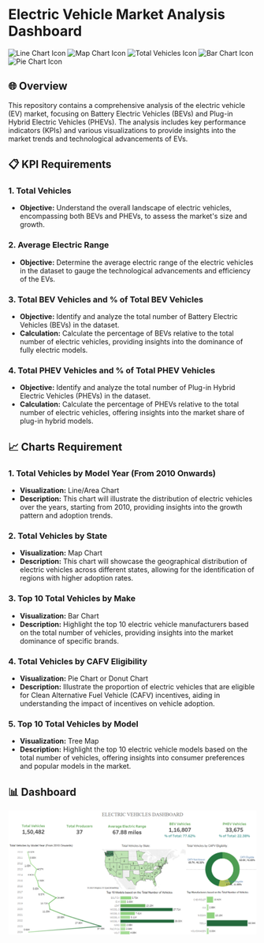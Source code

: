 # Electric Vehicle Market Analysis Dashboard

![Line Chart Icon](https://img.icons8.com/fluency/48/000000/line-chart.png)
![Map Chart Icon](https://img.icons8.com/color/48/000000/map.png)
![Total Vehicles Icon](https://img.icons8.com/color/48/000000/car.png)
![Bar Chart Icon](https://img.icons8.com/fluency/48/000000/bar-chart.png)
![Pie Chart Icon](https://img.icons8.com/fluency/48/000000/pie-chart.png)

## 🌐 Overview

This repository contains a comprehensive analysis of the electric vehicle (EV) market, focusing on Battery Electric Vehicles (BEVs) and Plug-in Hybrid Electric Vehicles (PHEVs). The analysis includes key performance indicators (KPIs) and various visualizations to provide insights into the market trends and technological advancements of EVs.

## 📋 KPI Requirements

### 1. Total Vehicles
- **Objective:** Understand the overall landscape of electric vehicles, encompassing both BEVs and PHEVs, to assess the market's size and growth.

### 2. Average Electric Range
- **Objective:** Determine the average electric range of the electric vehicles in the dataset to gauge the technological advancements and efficiency of the EVs.

### 3. Total BEV Vehicles and % of Total BEV Vehicles
- **Objective:** Identify and analyze the total number of Battery Electric Vehicles (BEVs) in the dataset.
- **Calculation:** Calculate the percentage of BEVs relative to the total number of electric vehicles, providing insights into the dominance of fully electric models.

### 4. Total PHEV Vehicles and % of Total PHEV Vehicles
- **Objective:** Identify and analyze the total number of Plug-in Hybrid Electric Vehicles (PHEVs) in the dataset.
- **Calculation:** Calculate the percentage of PHEVs relative to the total number of electric vehicles, offering insights into the market share of plug-in hybrid models.

## 📈 Charts Requirement

### 1. Total Vehicles by Model Year (From 2010 Onwards)
- **Visualization:** Line/Area Chart
- **Description:** This chart will illustrate the distribution of electric vehicles over the years, starting from 2010, providing insights into the growth pattern and adoption trends.


### 2. Total Vehicles by State
- **Visualization:** Map Chart
- **Description:** This chart will showcase the geographical distribution of electric vehicles across different states, allowing for the identification of regions with higher adoption rates.

### 3. Top 10 Total Vehicles by Make
- **Visualization:** Bar Chart
- **Description:** Highlight the top 10 electric vehicle manufacturers based on the total number of vehicles, providing insights into the market dominance of specific brands.

### 4. Total Vehicles by CAFV Eligibility
- **Visualization:** Pie Chart or Donut Chart
- **Description:** Illustrate the proportion of electric vehicles that are eligible for Clean Alternative Fuel Vehicle (CAFV) incentives, aiding in understanding the impact of incentives on vehicle adoption.

### 5. Top 10 Total Vehicles by Model
- **Visualization:** Tree Map
- **Description:** Highlight the top 10 electric vehicle models based on the total number of vehicles, offering insights into consumer preferences and popular models in the market.


## 📊 Dashboard

![Electric Vehicle Dashboard](https://github.com/muskaanagg20/Electric-Vehicle-Analysis-Tableau/blob/main/ElectricVehicleDashboard.PNG)
